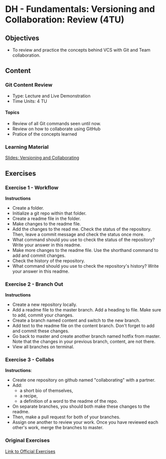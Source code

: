 # DH - Fundamentals: Versioning and Collaboration: Review (4TU)

## Objectives

- To review and practice the concepts behind VCS with Git and Team collaboration.

## Content

### Git Content Review

- Type: Lecture and Live Demonstration
- Time Units: 4 TU

#### Topics

- Review of all Git commands seen until now.
- Review on how to collaborate using GitHub
- Pratice of the concepts learned

### Learning Material

[Slides: Versioning and Collaborating](https://drive.google.com/file/d/1YbaMzQP8eEdgnhlIZ4vYMhbDmp_EtNqT/view?usp=sharing)


## Exercises

### Exercise 1 - Workflow

**Instructions**
* Create a folder.
* Initialize a git repo within that folder.
* Create a readme file in the folder.
* Make changes to the readme file.
* Add the changes to the read me. Check the status of the repository. Then, leave  a commit message and check the status once more. 
* What command should you use to check the status of the repository? Write your answer in this readme. 
* Make more changes to the readme file. Use the shorthand command to add and commit changes.
* Check the history of the repository. 
* What command should you use to check the repository's history? Write your answer in this readme.

### Exercise 2 - Branch Out

**Instructions**

- Create a new repository locally.
- Add a readme file to the master branch. Add a heading to file. Make sure to add, commit your changes.
- Create a branch named content and switch to the new branch.
- Add text to the readme file on the content branch. Don't forget to add and commit these changes.
- Go back to master and create another branch named hotfix from master. Note that the changes in your previous branch, content, are not there.
- View all branches on terminal.

### Exercise 3 - Collabs

**Instructions**: 
- Create one repository on github named "collaborating" with a partner. 
- Add: 
    - a short bio of themselves, 
    - a recipe, 
    - a definition of a word 
to the readme of the repo.
- On separate branches, you should both make these changes to the readme. 
- Then, make a pull request for both of your branches. 
- Assign one another to review your work. Once you have reviewed each other's work, merge the branches to master.


### Original Exercises

[Link to Official Exercises]()
